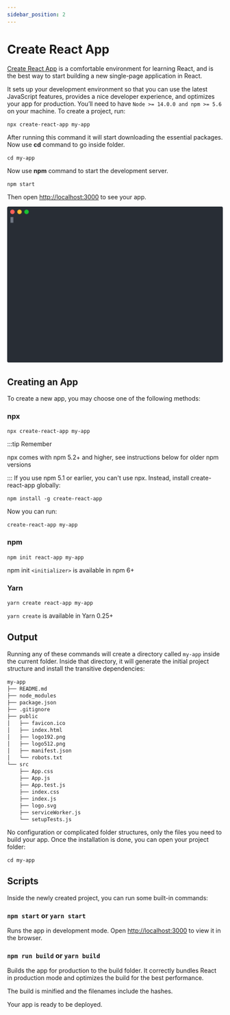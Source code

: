 ```yaml
---
sidebar_position: 2
---
```

# Create React App

[Create React App](https://github.com/facebook/create-react-app) is a comfortable environment for learning React, and is the best way to start building a new single-page application in React.

It sets up your development environment so that you can use the latest JavaScript features, provides a nice developer experience, and optimizes your app for production. You’ll need to have `Node >= 14.0.0 and npm >= 5.6` on your machine. To create a project, run:

```
npx create-react-app my-app
```

After running this command it will start downloading the essential packages. Now use **cd** command to go inside folder.

```
cd my-app
```

Now use **npm** command to start the development server.
```
npm start
```

Then open [http://localhost:3000](http://localhost:3000) to see your app.

![create-react-app!](../../static/img/gif1.svg)


## Creating an App
To create a new app, you may choose one of the following methods:

### npx
```
npx create-react-app my-app
```
:::tip Remember

npx comes with npm 5.2+ and higher, see instructions below for older npm versions

:::
If you use npm 5.1 or earlier, you can't use npx. Instead, install create-react-app globally:
```
npm install -g create-react-app
```
Now you can run:
```
create-react-app my-app
```

### npm
```
npm init react-app my-app
```
npm init `<initializer>` is available in npm 6+

### Yarn
```
yarn create react-app my-app
```
`yarn create` is available in Yarn 0.25+

## Output
Running any of these commands will create a directory called `my-app` inside the current folder. Inside that directory, it will generate the initial project structure and install the transitive dependencies:

```
my-app
├── README.md
├── node_modules
├── package.json
├── .gitignore
├── public
│   ├── favicon.ico
│   ├── index.html
│   ├── logo192.png
│   ├── logo512.png
│   ├── manifest.json
│   └── robots.txt
└── src
    ├── App.css
    ├── App.js
    ├── App.test.js
    ├── index.css
    ├── index.js
    ├── logo.svg
    ├── serviceWorker.js
    └── setupTests.js
```

No configuration or complicated folder structures, only the files you need to build your app. Once the installation is done, you can open your project folder:
```
cd my-app
```

## Scripts
Inside the newly created project, you can run some built-in commands:

### `npm start` or `yarn start`
Runs the app in development mode. Open [http://localhost:3000](http://localhost:3000) to view it in the browser.

### `npm run build` or `yarn build`
Builds the app for production to the build folder. It correctly bundles React in production mode and optimizes the build for the best performance.

The build is minified and the filenames include the hashes.

Your app is ready to be deployed.